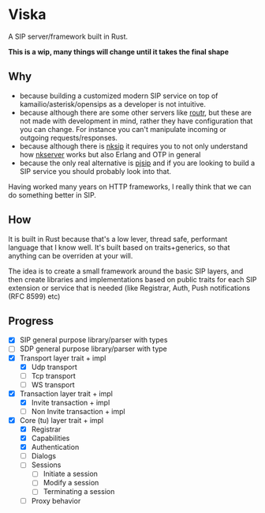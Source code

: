 # Viska
A SIP server/framework built in Rust.

**This is a wip, many things will change until it takes the final shape**

## Why
* because building a customized modern SIP service on top of kamailio/asterisk/opensips
as a developer is not intuitive.
* because although there are some other servers like [routr](https://github.com/fonoster/routr), but these are not
made with development in mind, rather they have configuration that you can change.
For instance you can't manipulate incoming or outgoing requests/responses.
* because although there is [nksip](https://github.com/NetComposer/nksip)
it requires you to not only understand how [nkserver](https://github.com/NetComposer/nkserver)
works but also Erlang and OTP in general
* because the only real alternative is [pjsip](https://www.pjsip.org/)
and if you are looking to build a SIP service you should probably look into that.

Having worked many years on HTTP frameworks, I really think that we can do
something better in SIP.

## How
It is built in Rust because that's a low lever, thread safe, performant language
that I know well. It's built based on traits+generics, so that anything can be
overriden at your will.

The idea is to create a small framework around the basic SIP layers, and then
create libraries and implementations based on public traits for each SIP
extension or service that is needed (like Registrar, Auth, Push notifications
(RFC 8599) etc)

## Progress
- [x] SIP general purpose library/parser with types
- [ ] SDP general purpose library/parser with type
- [x] Transport layer trait + impl
  - [x] Udp transport
  - [ ] Tcp transport
  - [ ] WS transport
- [x] Transaction layer trait + impl
  - [x] Invite transaction + impl
  - [ ] Non Invite transaction + impl
- [x] Core (tu) layer trait + impl
  - [x] Registrar
  - [x] Capabilities
  - [x] Authentication
  - [ ] Dialogs
  - [ ] Sessions
    - [ ] Initiate a session
    - [ ] Modify a session
    - [ ] Terminating a session
  - [ ] Proxy behavior
